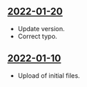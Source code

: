 ## [2022-01-20](https://github.com/faktaoklimatu/graphics/blob/9547ebd0aa6e7fc11e7ff8d6f6f36b7a61631d0d/data-visualization/policies/european-union/fit-for-55/cs-fit-for-55.ai)

- Update version.
- Correct typo.

## [2022-01-10](https://github.com/faktaoklimatu/graphics/blob/bc2ac202da0c56892a59302b5f1670319ee80bd4/data-visualization/policies/european-union/fit-for-55/cs-fit-for-55.ai)

- Upload of initial files.

